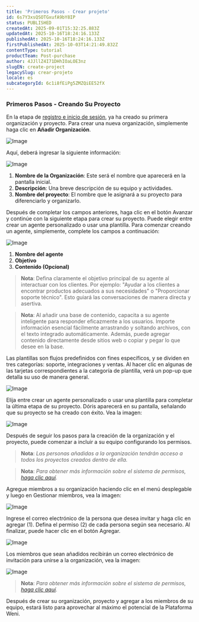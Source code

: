 ```yaml
---
title: 'Primeros Pasos - Crear projeto'
id: 6s7Y3xsQSOTGxufA9bY8IP
status: PUBLISHED
createdAt: 2025-09-01T15:32:25.883Z
updatedAt: 2025-10-16T18:24:16.133Z
publishedAt: 2025-10-16T18:24:16.133Z
firstPublishedAt: 2025-10-03T14:21:49.832Z
contentType: tutorial
productTeam: Post-purchase
author: 4JJllZ4I71DHhIOaLOE3nz
slugEN: create-project
legacySlug: crear-projeto
locale: es
subcategoryId: 6c1i8fEiPg5ZMZQiEE52fX
---
```


### Primeros Pasos - Creando Su Proyecto

En la etapa de [registro e inicio de sesión](https://docs.weni.ai/l/pt/conceitos-iniciais/introdu-o-conceitual-plataforma), ya ha creado su primera organización y proyecto. Para crear una nueva organización, simplemente haga clic en **Añadir Organización**.

![Image](https://cdn.statically.io/gh/vtexdocs/help-center-content/refs/heads/main/docs/es/tutorials/weni-by-vtex/visi%C3%B3n-de-conjunto-de-weni-by-vtex/crear-projeto_1.png)

Aquí, deberá ingresar la siguiente información:

![Image](https://cdn.statically.io/gh/vtexdocs/help-center-content/refs/heads/main/docs/es/tutorials/weni-by-vtex/visi%C3%B3n-de-conjunto-de-weni-by-vtex/crear-projeto_2.png)

1. **Nombre de la Organización**: Este será el nombre que aparecerá en la pantalla inicial.
2. **Descripción**: Una breve descripción de su equipo y actividades.
3. **Nombre del proyecto**: El nombre que le asignará a su proyecto para diferenciarlo y organizarlo.

Después de completar los campos anteriores, haga clic en el botón Avanzar y continúe con la siguiente etapa para crear su proyecto. Puede elegir entre crear un agente personalizado o usar una plantilla. Para comenzar creando un agente, simplemente, complete los campos a continuación:

![Image](https://cdn.statically.io/gh/vtexdocs/help-center-content/refs/heads/main/docs/es/tutorials/weni-by-vtex/visi%C3%B3n-de-conjunto-de-weni-by-vtex/crear-projeto_3.png)

1. **Nombre del agente**
2. **Objetivo**
3. **Contenido (Opcional)**

> **Nota**: Defina claramente el objetivo principal de su agente al interactuar con los clientes. Por ejemplo: "Ayudar a los clientes a encontrar productos adecuados a sus necesidades" o "Proporcionar soporte técnico". Esto guiará las conversaciones de manera directa y asertiva.

> **Nota**: Al añadir una base de contenido, capacita a su agente inteligente para responder eficazmente a los usuarios. Importe información esencial fácilmente arrastrando y soltando archivos, con el texto integrado automáticamente. Además, puede agregar contenido directamente desde sitios web o copiar y pegar lo que desee en la base.

Las plantillas son flujos predefinidos con fines específicos, y se dividen en tres categorías: soporte, integraciones y ventas. Al hacer clic en algunas de las tarjetas correspondientes a la categoría de plantilla, verá un pop-up que detalla su uso de manera general.

![Image](https://cdn.statically.io/gh/vtexdocs/help-center-content/refs/heads/main/docs/es/tutorials/weni-by-vtex/visi%C3%B3n-de-conjunto-de-weni-by-vtex/crear-projeto_4.png)

Elija entre crear un agente personalizado o usar una plantilla para completar la última etapa de su proyecto. Dóris aparecerá en su pantalla, señalando que su proyecto se ha creado con éxito. Vea la imagen:

![Image](https://cdn.statically.io/gh/vtexdocs/help-center-content/refs/heads/main/docs/es/tutorials/weni-by-vtex/visi%C3%B3n-de-conjunto-de-weni-by-vtex/crear-projeto_5.png)

Después de seguir los pasos para la creación de la organización y el proyecto, puede comenzar a incluir a su equipo configurando los permisos.

> **Nota**: *Las personas añadidas a la organización tendrán acceso a todos los proyectos creados dentro de ella.*

> **Nota**: *Para obtener más información sobre el sistema de permisos, [haga clic aquí](http://docs.weni.ai/l/pt/conceitos-iniciais/sistema-de-permiss-es).*

Agregue miembros a su organización haciendo clic en el menú desplegable y luego en Gestionar miembros, vea la imagen:

![Image](https://cdn.statically.io/gh/vtexdocs/help-center-content/refs/heads/main/docs/es/tutorials/weni-by-vtex/visi%C3%B3n-de-conjunto-de-weni-by-vtex/crear-projeto_6.png)

Ingrese el correo electrónico de la persona que desea invitar y haga clic en agregar (1). Defina el permiso (2) de cada persona según sea necesario. Al finalizar, puede hacer clic en el botón Agregar.

![Image](https://cdn.statically.io/gh/vtexdocs/help-center-content/refs/heads/main/docs/es/tutorials/weni-by-vtex/visi%C3%B3n-de-conjunto-de-weni-by-vtex/crear-projeto_7.png)

Los miembros que sean añadidos recibirán un correo electrónico de invitación para unirse a la organización, vea la imagen:

![Image](https://cdn.statically.io/gh/vtexdocs/help-center-content/refs/heads/main/docs/es/tutorials/weni-by-vtex/visi%C3%B3n-de-conjunto-de-weni-by-vtex/crear-projeto_8.png)

> **Nota**: *Para obtener más información sobre el sistema de permisos, [haga clic aquí](http://docs.weni.ai/l/pt/conceitos-iniciais/sistema-de-permiss-es).*

Después de crear su organización, proyecto y agregar a los miembros de su equipo, estará listo para aprovechar al máximo el potencial de la Plataforma Weni.
